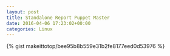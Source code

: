 ```yaml
---
layout: post                                                                                                              
title: Standalone Report Puppet Master                                                                                                                       
date: 2016-04-06 17:23:02+00:00                                                                                                                        
categories: Linux                                                                                                                
---                                                                                                                              
```


{% gist makeittotop/bee95b8b559e31b2fe8177eed0d53976 %}                                                                                                           

